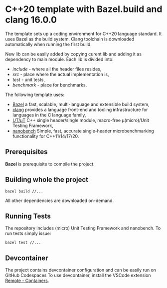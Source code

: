 # C++20 template with Bazel.build and clang 16.0.0
The template sets up a coding environment for C++20 language standard. It uses Bazel as the build system. Clang toolchain is downloaded automatically when running the first build. 

New lib can be easily added by copying curent lib and adding it as dependency to main module. Each lib is divided into:
* _include_ - where all the header files resides,
* _src_ - place where the actual implementation is,
* _test_ - unit tests,
* _benchmark_ - place for benchmarks.

The following template uses:
* [Bazel](https://bazel.build/) a fast, scalable, multi-language and extensible build system,
* [clang](https://clang.llvm.org/) provides a language front-end and tooling infrastructure for languages in the C language family,
* [UT/μT](https://github.com/boost-ext/ut) C++ single header/single module, macro-free μ(micro)/Unit Testing Framework,
* [nanobench](https://github.com/martinus/nanobench) Simple, fast, accurate single-header microbenchmarking functionality for C++11/14/17/20.

## Prerequisites
**Bazel** is prerequisite to compile the project.

## Building whole the project
```
bazel build //...
```
All other dependencies are downloaded on-demand.

## Running Tests
The repository includes (micro) Unit Testing Framework and nanobench. To run tests simply issue:
```
bazel test //...
```

## Devcontainer
The project contains devcontainer configuration and can be easily run on GitHub Codespaces
To use devcontainer, install the VSCode extension [Remote - Containers](https://marketplace.visualstudio.com/items?itemName=ms-vscode-remote.remote-containers).